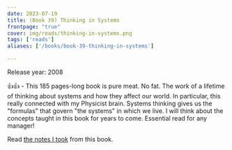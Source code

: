 ```yaml
---
date: 2023-07-19
title: (Book 39) Thinking in Systems
frontpage: "true"
cover: img/reads/thinking-in-systems.png
tags: ['reads']
aliases: ['/books/book-39-thinking-in-systems']

---
```


Release year: 2008

👍👍 - This 185 pages-long book is pure meat. No fat. The work of a lifetime of thinking about systems and how they affect our world. In particular, this really connected with my Physicist brain. Systems thinking gives us the "formulas" that govern "the systems" in which we live. I will think about the concepts taught in this book for years to come. Essential read for any manager!

Read [the notes I took](https://drive.google.com/file/d/1Cx28SzdeU_En5QJ-CKJTRHuE2pCHQX4B/view?usp=drive_link) from this book.
